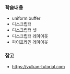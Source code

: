 
### 학습내용
- uniform buffer
- 디스크립터
- 디스크립터 셋
- 디스크립터 레이아웃
- 파이프라인 레이아웃

### 참고
- https://vulkan-tutorial.com
